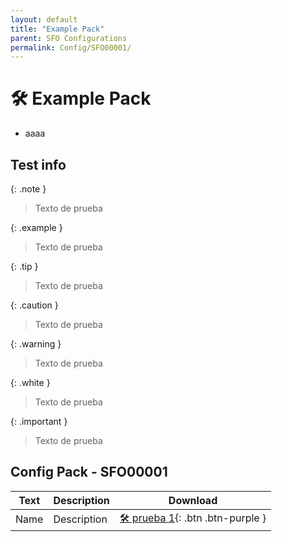 ```yaml
---
layout: default
title: "Example Pack"
parent: SFO Configurations
permalink: Config/SFO00001/
---
```

# 🛠️ Example Pack

- aaaa
  
## Test info

{: .note }
> Texto de prueba

{: .example }
> Texto de prueba

{: .tip }
> Texto de prueba

{: .caution }
> Texto de prueba

{: .warning }
> Texto de prueba

{: .white }
> Texto de prueba

{: .important }
> Texto de prueba

## Config Pack - SFO00001

| Text | Description | Download |
|------|----------|:-------------:|
| Name | Description | [🛠️ prueba 1](00000001.zip){: .btn .btn-purple } | 
 


